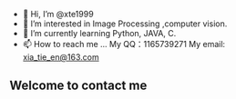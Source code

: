 - 👋 Hi, I’m @xte1999
- 👀 I’m interested in Image Processing ,computer vision.
- 🌱 I’m currently learning Python, JAVA, C.
- 📫 How to reach me ...
My QQ：1165739271
My email: xia_tie_en@163.com

## Welcome to contact me
